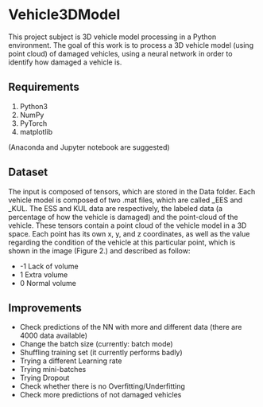# Vehicle3DModel

  This project subject is 3D vehicle model processing in a Python environment. The goal of this work is to process a 3D vehicle model (using point cloud) of damaged vehicles, using a neural network in order to identify how damaged a vehicle is.

## Requirements

1. Python3
2. NumPy
3. PyTorch
4. matplotlib

(Anaconda and Jupyter notebook are suggested)

## Dataset

  The input is composed of tensors, which are stored in the Data folder. Each vehicle model is composed of two .mat files, which are called _EES and _KUL. The ESS and KUL data are respectively, the labeled data (a percentage of how the vehicle is damaged) and the point-cloud of the vehicle.
These tensors contain a point cloud of the vehicle model in a 3D space. Each point has its own x, y, and z coordinates, as well as the value regarding the condition of the vehicle at this particular point, which is shown in the image (Figure 2.) and described as follow:

- -1 Lack of volume
- 1 Extra volume
- 0 Normal volume

## Improvements

- Check predictions of the NN with more and different data (there are 4000 data available)
- Change the batch size (currently: batch mode)
- Shuffling training set (it currently performs badly)
- Trying a different Learning rate
- Trying mini-batches
- Trying Dropout
- Check whether there is no Overfitting/Underfitting
- Check more predictions of not damaged vehicles
